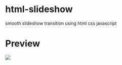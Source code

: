 # html-slideshow
smooth slideshow transition using html css javascript

# Preview

<img src = "https://ibb.co/NxZdpxm">
